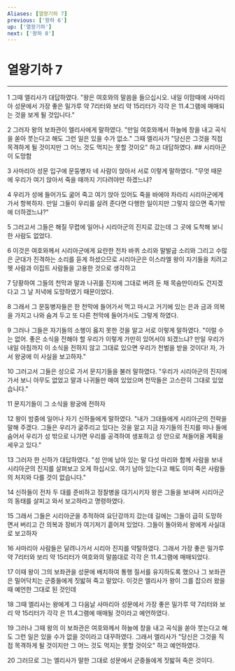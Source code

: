 ```yaml
---
Aliases: [열왕기하 7]
previous: ['왕하 6']
up: ['열왕기하']
next: ['왕하 8']
---
```

# 열왕기하 7

***


1 그때 엘리사가 대답하였다. "왕은 여호와의 말씀을 들으십시오. 내일 이맘때에 사마리아 성문에서 가장 좋은 밀가루 약 7리터와 보리 약 15리터가 각각 은 11.4그램에 매매되는 것을 보게 될 것입니다." 

2 그러자 왕의 보좌관이 엘리사에게 말하였다. "만일 여호와께서 하늘에 창을 내고 곡식을 쏟아 붓는다고 해도 그런 일은 있을 수가 없소." 그때 엘리사가 "당신은 그것을 직접 목격하게 될 것이지만 그 어느 것도 먹지는 못할 것이오" 하고 대답하였다. ## 시리아군이 도망함 

3 사마리아 성문 입구에 문둥병자 네 사람이 앉아서 서로 이렇게 말하였다. "무엇 때문에 우리가 여기 앉아서 죽을 때까지 기다려야만 하겠느냐? 

4 우리가 성에 들어가도 굶어 죽고 여기 앉아 있어도 죽을 바에야 차라리 시리아군에게 가서 항복하자. 만일 그들이 우리를 살려 준다면 다행한 일이지만 그렇지 않으면 죽기밖에 더하겠느냐?" 

5 그러고서 그들은 해질 무렵에 일어나 시리아군의 진지로 갔는데 그 곳에 도착해 보니 한 사람도 없었다. 

6 이것은 여호와께서 시리아군에게 요란한 전차 바퀴 소리와 말발굽 소리와 그리고 수많은 군대가 진격하는 소리를 듣게 하셨으므로 시리아군은 이스라엘 왕이 자기들을 치려고 헷 사람과 이집트 사람들을 고용한 것으로 생각하고 

7 당황하여 그들의 천막과 말과 나귀를 진지에 그대로 버려 둔 채 목숨만이라도 건지겠다고 그 날 저녁에 도망하였기 때문이었다. 

8 그래서 그 문둥병자들은 한 천막에 들어가서 먹고 마시고 거기에 있는 은과 금과 의복을 가지고 나와 숨겨 두고 또 다른 천막에 들어가서도 그렇게 하였다. 

9 그러나 그들은 자기들의 소행이 옳지 못한 것을 알고 서로 이렇게 말하였다. "이럴 수는 없어. 좋은 소식을 전해야 할 우리가 이렇게 가만히 있어서야 되겠느냐? 만일 우리가 내일 아침까지 이 소식을 전하지 않고 그대로 있으면 우리가 천벌을 받을 것이다! 자, 가서 왕궁에 이 사실을 보고하자." 

10 그러고서 그들은 성으로 가서 문지기들을 불러 말하였다. "우리가 시리아군의 진지에 가서 보니 아무도 없었고 말과 나귀들만 매여 있었으며 천막들은 고스란히 그대로 있었습니다." 

11 문지기들이 그 소식을 왕궁에 전하자 

12 왕이 밤중에 일어나 자기 신하들에게 말하였다. "내가 그대들에게 시리아군의 전략을 말해 주겠다. 그들은 우리가 굶주리고 있다는 것을 알고 지금 자기들의 진지를 떠나 들에 숨어서 우리가 성 밖으로 나가면 우리를 공격하여 생포하고 성 안으로 쳐들어올 계획을 세우고 있다." 

13 그러자 한 신하가 대답하였다. "성 안에 남아 있는 말 다섯 마리와 함께 사람을 보내 시리아군의 진지를 살펴보고 오게 하십시오. 여기 남아 있는다고 해도 이미 죽은 사람들의 처지와 다를 것이 없습니다." 

14 신하들이 전차 두 대를 준비하고 정찰병을 대기시키자 왕은 그들을 보내며 시리아군의 동태를 살피고 와서 보고하라고 명령하였다. 

15 그래서 그들은 시리아군을 추적하여 요단강까지 갔는데 길에는 그들이 급히 도망하면서 버리고 간 의복과 장비가 여기저기 흩어져 있었다. 그들이 돌아와서 왕에게 사실대로 보고하자 

16 사마리아 사람들은 달려나가서 시리아 진지를 약탈하였다. 그래서 가장 좋은 밀가루 약 7리터와 보리 약 15리터가 여호와의 말씀대로 각각 은 11.4그램에 매매되었다. 

17 이때 왕이 그의 보좌관을 성문에 배치하여 통행 질서를 유지하도록 했으나 그 보좌관은 밀어닥치는 군중들에게 짓밟혀 죽고 말았다. 이것은 엘리사가 왕이 그를 잡으러 왔을 때 예언한 그대로 된 것인데 

18 그때 엘리사는 왕에게 그 다음날 사마리아 성문에서 가장 좋은 밀가루 약 7리터와 보리 약 15리터가 각각 은 11.4그램에 매매될 것이라고 예언하였다. 

19 그러나 그때 왕의 이 보좌관은 여호와께서 하늘에 창을 내고 곡식을 쏟아 붓는다고 해도 그런 일은 있을 수가 없을 것이라고 대꾸하였다. 그래서 엘리사가 "당신은 그것을 직접 목격하게 될 것이지만 그 어느 것도 먹지는 못할 것이오" 하고 예언하였다. 

20 그러므로 그는 엘리사가 말한 그대로 성문에서 군중들에게 짓밟혀 죽은 것이다.
